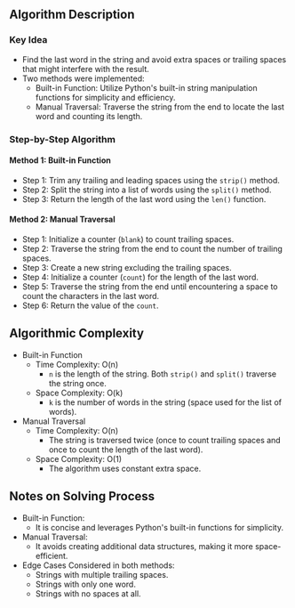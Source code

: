 ## Algorithm Description
### Key Idea
- Find the last word in the string and avoid extra spaces or trailing spaces that might interfere with the result.
- Two methods were implemented:
  - Built-in Function: Utilize Python's built-in string manipulation functions for simplicity and efficiency.
  - Manual Traversal: Traverse the string from the end to locate the last word and counting its length.

### Step-by-Step Algorithm
#### Method 1: Built-in Function
- Step 1: Trim any trailing and leading spaces using the ```strip()``` method.
- Step 2: Split the string into a list of words using the ```split()``` method.
- Step 3: Return the length of the last word using the ```len()``` function.
#### Method 2: Manual Traversal
- Step 1: Initialize a counter (```blank```) to count trailing spaces.
- Step 2: Traverse the string from the end to count the number of trailing spaces.
- Step 3: Create a new string excluding the trailing spaces.
- Step 4: Initialize a counter (```count```) for the length of the last word.
- Step 5: Traverse the string from the end until encountering a space to count the characters in the last word.
- Step 6: Return the value of the ```count```.

## Algorithmic Complexity
- Built-in Function
  - Time Complexity: O(n)
    - ```n``` is the length of the string. Both ```strip()``` and ```split()``` traverse the string once.
  - Space Complexity: O(k)
    - ```k``` is the number of words in the string (space used for the list of words).
- Manual Traversal
  - Time Complexity: O(n)
    - The string is traversed twice (once to count trailing spaces and once to count the length of the last word).
  - Space Complexity: O(1)
    - The algorithm uses constant extra space.

## Notes on Solving Process
- Built-in Function:
  - It is concise and leverages Python's built-in functions for simplicity.
- Manual Traversal:
  - It avoids creating additional data structures, making it more space-efficient.
- Edge Cases Considered in both methods:
  - Strings with multiple trailing spaces.
  - Strings with only one word.
  - Strings with no spaces at all.